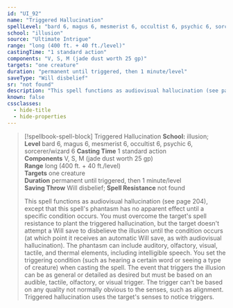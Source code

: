 ```yaml
---
id: "UI_92"
name: "Triggered Hallucination"
spellLevel: "bard 6, magus 6, mesmerist 6, occultist 6, psychic 6, sorcerer/wizard 6"
school: "illusion"
source: "Ultimate Intrigue"
range: "long (400 ft. + 40 ft./level)"
castingTime: "1 standard action"
components: "V, S, M (jade dust worth 25 gp)"
targets: "one creature"
duration: "permanent until triggered, then 1 minute/level"
saveType: "Will disbelief"
sr: "not found"
description: "This spell functions as audiovisual hallucination (see page 204), except that this spell's phantasm has no apparent effect until a specific condition occurs. You must overcome the target's spell resistance to plant the triggered hallucination, but the target doesn't attempt a Will save to disbelieve the illusion until the condition occurs (at which point it receives an automatic Will save, as with audiovisual hallucination). The phantasm can include auditory, olfactory, visual, tactile, and thermal elements, including intelligible speech.  You set the triggering condition (such as hearing a certain word or seeing a type of creature) when casting the spell. The event that triggers the illusion can be as general or detailed as desired but must be based on an audible, tactile, olfactory, or visual trigger. The trigger can't be based on any quality not  normally obvious to the senses, such as alignment. Triggered hallucination uses the target's senses to notice triggers."
known: false
cssclasses:
  - hide-title
  - hide-properties
---
```


> [!spellbook-spell-block] Triggered Hallucination
> **School:** illusion; **Level** bard 6, magus 6, mesmerist 6, occultist 6, psychic 6, sorcerer/wizard 6
> **Casting Time** 1 standard action  
> **Components** V, S, M (jade dust worth 25 gp)  
> **Range** long (400 ft. + 40 ft./level)  
> **Targets** one creature  
> **Duration** permanent until triggered, then 1 minute/level  
> **Saving Throw** Will disbelief; **Spell Resistance** not found
> 
> This spell functions as audiovisual hallucination (see page 204), except that this spell's phantasm has no apparent effect until a specific condition occurs. You must overcome the target's spell resistance to plant the triggered hallucination, but the target doesn't attempt a Will save to disbelieve the illusion until the condition occurs (at which point it receives an automatic Will save, as with audiovisual hallucination). The phantasm can include auditory, olfactory, visual, tactile, and thermal elements, including intelligible speech.  You set the triggering condition (such as hearing a certain word or seeing a type of creature) when casting the spell. The event that triggers the illusion can be as general or detailed as desired but must be based on an audible, tactile, olfactory, or visual trigger. The trigger can't be based on any quality not  normally obvious to the senses, such as alignment. Triggered hallucination uses the target's senses to notice triggers.
